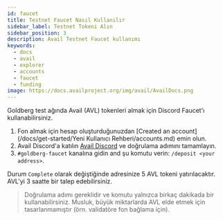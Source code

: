 ```yaml
---
id: faucet
title: Testnet Faucet Nasıl Kullanılır
sidebar_label: Testnet Tokeni Alın
sidebar_position: 3
description: Avail Testnet Faucet kullanımı
keywords:
  - docs
  - avail
  - explorer
  - accounts
  - faucet
  - funding
image: https://docs.availproject.org/img/avail/AvailDocs.png
---
```


Goldberg test ağında Avail (AVL) tokenleri almak için Discord Faucet'ı kullanabilirsiniz.

1. Fon almak için hesap oluşturduğunuzdan [Created an account](/docs/get-started/Yeni Kullanıcı Rehberi/accounts.md) emin olun.
2. Avail Discord'a katılın [Avail Discord](https://discord.gg/y6fHnxZQX8) ve doğrulama adımını tamamlayın.
3. `#goldberg-faucet` kanalına gidin and şu komutu verin: `/deposit <your address>`.
     
Durum `Complete` olarak değiştiğinde adresinize 5 AVL tokeni yatırılacaktır. AVL'yi 3 saatte bir talep edebilirsiniz.

> Doğrulama adımı gereklidir ve komutu yalnızca birkaç dakikada bir kullanabilirsiniz. Musluk, büyük miktarlarda AVL elde etmek için tasarlanmamıştır (örn. validatöre fon bağlama için).
